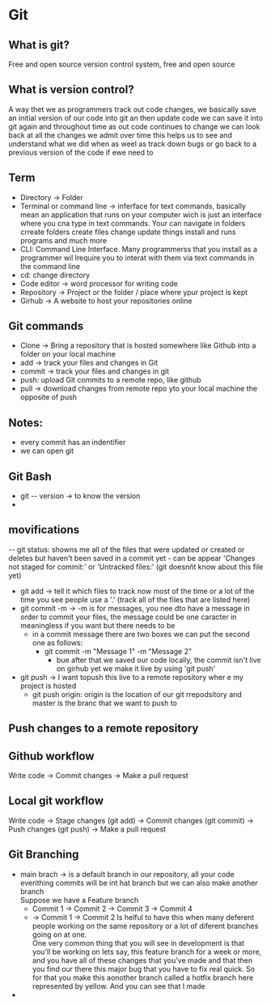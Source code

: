 # Git
## What is git?
Free and open source version control system, free and open source 
## What is version control? 
A way thet we as programmers track out code changes, we basically save an initial version of our code into git an then update code we can save it into git again 
and throughout time as out code continues to change we can look back at all the changes we admit over time
this helps us to see and understand what we did when as weel as track down bugs or go back to a previous version of the code if ewe need to
## Term
- Directory -> Folder
- Terminal or command line -> inferface for text commands, basically mean an application that runs on your computer
wich is just an interface where you cna type in text commands. Your can navigate in folders 
crreate folders create files change update things install and runs programs and much more
- CLI: Command Line Interface. Many programmerss that you install as a programmer wil lrequire you to interat with them via text commands in the command line
- cd: change directory
- Code editor -> word processor for writing code
- Repository -> Project or the folder / place where ypur project is kept
- Girhub -> A website to host your repositories online
## Git commands
- Clone -> Bring a repository that is hosted somewhere like Github into a folder on your local machine
- add -> track your files and changes in Git 
- commit -> track your files and changes in git
- push: upload Git commits to a remote repo, like github
- pull -> download changes from remote repo yto your local machine the opposite of push

## Notes:
- every commit has an indentifier
- we can open git

## Git Bash
- git -- version -> to know the version 
- 

## movifications
-- git status: showns me all of the files that were updated or created or deletes but haven't been saved in a commit yet
    - can be appear 'Changes not staged for commit:' or 'Untracked files:' (git doesnñt know about this file yet) 
- git add -> tell it which files to track now most of the time or a lot of the time you see people use a '.' (track all of the files that are listed here)
- git commit -m -> -m is for messages, you nee dto have a message in order to commit your files, the message could be one caracter in meaningless if you want but there needs to be 
    - in a commit message there are two boxes we can put the second one as follows: 
        - git commit -m "Message 1" -m "Message 2"
            - bue after that we saved our code locally, the commit isn't live on girhub yet we make it live by using 'git push'
- git push -> I want topush this live to a remote repository wher e my project is hosted
    - git push origin: origin is the location of our git rrepodsitory and master is the branc that we want to push to 
## Push changes to a remote repository


## Github workflow
Write code -> Commit changes -> Make a pull request
## Local git workflow
Write code -> Stage changes (git add) -> Commit changes (git commit) -> Push changes (git push) -> Make a pull request

## Git Branching
- main brach -> is a default branch in our repository, all your code everithing commits will be int hat branch but we can also make another branch\
Suppose we have a Feature branch
    - Commit 1 -> Commit 2 -> Commit 3 -> Commit 4
    - -> Commit 1 -> Commit 2
Is helful to have this when many deferent people working on the same repository or a lot of diferent branches going on at one.\
One very common thing that you will see in development is that you'll be working on lets say, this feature branch for a week or more, and you have all of these changes that you've made and that then you find our there this major bug that you have to fix real quick. So for that you make this aonother branch called a hotfix branch here represented by yellow. And you can see that I made
-  
